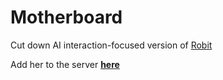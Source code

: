 # Motherboard
Cut down AI interaction-focused version of [Robit](https://github.com/TheRoboDoc/Robit)

Add her to the server [**here**](https://discord.com/api/oauth2/authorize?client_id=1103797730276548660&permissions=328565214208&scope=applications.commands%20bot)

